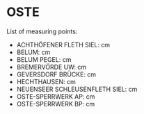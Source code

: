 # OSTE

List of measuring points:

* ACHTHÖFENER FLETH SIEL: <Value topic="rivers/pegel-online/OSTE/ACHTHÖFENER FLETH SIEL/measurementValue"/> cm
* BELUM: <Value topic="rivers/pegel-online/OSTE/BELUM/measurementValue"/> cm
* BELUM PEGEL: <Value topic="rivers/pegel-online/OSTE/BELUM PEGEL/measurementValue"/> cm
* BREMERVÖRDE UW: <Value topic="rivers/pegel-online/OSTE/BREMERVÖRDE UW/measurementValue"/> cm
* GEVERSDORF BRÜCKE: <Value topic="rivers/pegel-online/OSTE/GEVERSDORF BRÜCKE/measurementValue"/> cm
* HECHTHAUSEN: <Value topic="rivers/pegel-online/OSTE/HECHTHAUSEN/measurementValue"/> cm
* NEUENSEER SCHLEUSENFLETH SIEL: <Value topic="rivers/pegel-online/OSTE/NEUENSEER SCHLEUSENFLETH SIEL/measurementValue"/> cm
* OSTE-SPERRWERK AP: <Value topic="rivers/pegel-online/OSTE/OSTE-SPERRWERK AP/measurementValue"/> cm
* OSTE-SPERRWERK BP: <Value topic="rivers/pegel-online/OSTE/OSTE-SPERRWERK BP/measurementValue"/> cm
